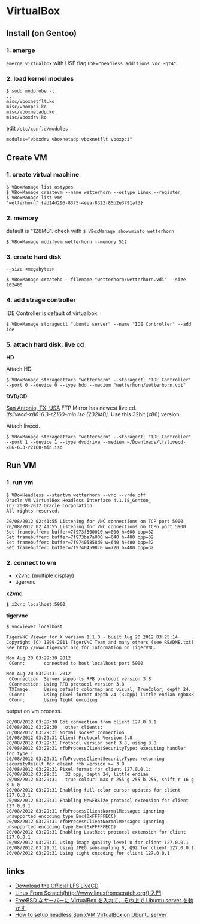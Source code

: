 # VirtualBox

## Install (on Gentoo)

### 1. emerge

`emerge virtualbox` with USE flag `USE="headless additions vnc -qt4"`.

### 2. load kernel modules

```
$ sudo modprobe -l
...
misc/vboxnetflt.ko
misc/vboxpci.ko
misc/vboxnetadp.ko
misc/vboxdrv.ko
```

edit `/etc/conf.d/modules`

```
modules="vboxdrv vboxnetadp vboxnetflt vboxpci"
```


## Create VM

### 1. create virtual machine

```
$ VBoxManage list ostypes
$ VBoxManage createvm --name wetterhorn --ostype Linux --register
$ VBoxManage list vms
"wetterhorn" {ad24d296-8375-4eea-8322-85b2e3791af3}
```

### 2. memory

default is "128MB". check with `$ VBoxManage showvminfo wetterhorn`

```
$ VBoxManage modifyvm wetterhorn --memory 512
```

### 3. create hard disk

`--size <megabytes>`

```
$ VBoxManage createhd --filename "wetterhorn/wetterhorn.vdi" --size 102400
```

### 4. add strage controller

IDE Controller is default of virtualbox.

```
$ VBoxManage storagectl "ubuntu server" --name "IDE Controller" --add ide
```

### 5. attach hard disk, live cd

__HD__

Attach HD.

```
$ VBoxManage storageattach "wetterhorn" --storagectl "IDE Controller" --port 0 --device 0 --type hdd --medium "wetterhorn/wetterhorn.vdi"
```

__DVD/CD__

[San Antonio, TX, USA](ftp://anduin.linuxfromscratch.org/LFS-LiveCD/) FTP Mirror has newest live cd.  
*lfslivecd-x86-6.3-r2160-min.iso (232MB)*. Use this 32bit (x86) version.

Attach livecd.

```
$ VBoxManage storageattach "wetterhorn" --storagectl "IDE Controller" --port 1 --device 1 --type dvddrive --medium ~/Downloads/lfslivecd-x86-6.3-r2160-min.iso
```


## Run VM

### 1. run vm

```
$ VBoxHeadless --startvm wetterhorn --vnc --vrde off
Oracle VM VirtualBox Headless Interface 4.1.18_Gentoo_
(C) 2008-2012 Oracle Corporation
All rights reserved.

20/08/2012 02:41:55 Listening for VNC connections on TCP port 5900
20/08/2012 02:41:55 Listening for VNC connections on TCP6 port 5900
Set framebuffer: buffer=7f973f500010 w=800 h=600 bpp=32
Set framebuffer: buffer=7f973ba7a000 w=640 h=480 bpp=32
Set framebuffer: buffer=7f97405858d0 w=640 h=480 bpp=32
Set framebuffer: buffer=7f97404598c0 w=720 h=400 bpp=32
```

### 2. connect to vm

* x2vnc (multiple display)
* tigervnc

__x2vnc__

```
$ x2vnc localhost:5900
```

__tigervnc__

```
$ vncviewer localhost

TigerVNC Viewer for X version 1.1.0 - built Aug 20 2012 03:25:14
Copyright (C) 1999-2011 TigerVNC Team and many others (see README.txt)
See http://www.tigervnc.org for information on TigerVNC.

Mon Aug 20 03:29:30 2012
 CConn:       connected to host localhost port 5900

Mon Aug 20 03:29:31 2012
 CConnection: Server supports RFB protocol version 3.8
 CConnection: Using RFB protocol version 3.8
 TXImage:     Using default colormap and visual, TrueColor, depth 24.
 CConn:       Using pixel format depth 24 (32bpp) little-endian rgb888
 CConn:       Using Tight encoding
```

output on vm process.

```
20/08/2012 03:29:30 Got connection from client 127.0.0.1
20/08/2012 03:29:30   other clients:
20/08/2012 03:29:31 Normal socket connection
20/08/2012 03:29:31 Client Protocol Version 3.8
20/08/2012 03:29:31 Protocol version sent 3.8, using 3.8
20/08/2012 03:29:31 rfbProcessClientSecurityType: executing handler for type 1
20/08/2012 03:29:31 rfbProcessClientSecurityType: returning securityResult for client rfb version >= 3.8
20/08/2012 03:29:31 Pixel format for client 127.0.0.1:
20/08/2012 03:29:31   32 bpp, depth 24, little endian
20/08/2012 03:29:31   true colour: max r 255 g 255 b 255, shift r 16 g 8 b 0
20/08/2012 03:29:31 Enabling full-color cursor updates for client 127.0.0.1
20/08/2012 03:29:31 Enabling NewFBSize protocol extension for client 127.0.0.1
20/08/2012 03:29:31 rfbProcessClientNormalMessage: ignoring unsupported encoding type Enc(0xFFFFFECC)
20/08/2012 03:29:31 rfbProcessClientNormalMessage: ignoring unsupported encoding type Enc(0xFFFFFECD)
20/08/2012 03:29:31 Enabling LastRect protocol extension for client 127.0.0.1
20/08/2012 03:29:31 Using image quality level 8 for client 127.0.0.1
20/08/2012 03:29:31 Using JPEG subsampling 0, Q92 for client 127.0.0.1
20/08/2012 03:29:31 Using tight encoding for client 127.0.0.1
```


## links

* [Download the Official LFS LiveCD](http://www.linuxfromscratch.org/livecd/download.html)
* [Linux From Scratch(http://www.linuxfromscratch.org/) 入門](http://ww21.tiki.ne.jp/~takeda/lfs.html)
* [FreeBSD なサーバーに VirtualBox を入れて、その上で Ubuntu server を動かす](http://d.hatena.ne.jp/f99aq/20110919/1316436810)
* [How to setup headless Sun xVM VirtualBox on Ubuntu server](http://burnz.wordpress.com/2008/09/04/how-to-setup-headless-xvm-virtualbox-on-ubuntu-server/)
